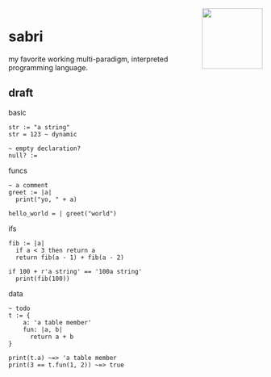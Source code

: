 <img src="https://68.media.tumblr.com/7ff7a8c9fedb63720328c538e6150a7a/tumblr_oo5xfqq8O81w7964eo1_500.png" width="120px" height="120px" align="right">

# sabri
my favorite working multi-paradigm, interpreted programming language.

## draft

basic
```
str := "a string"
str = 123 ~ dynamic

~ empty declaration?
null? :=
```

funcs
```
~ a comment
greet := |a|
  print("yo, " + a)

hello_world = | greet("world")
```

ifs
```
fib := |a|
  if a < 3 then return a
  return fib(a - 1) + fib(a - 2)

if 100 + r'a string' == '100a string'
  print(fib(100))
```

data
```
~ todo
t := {
    a: 'a table member'
    fun: |a, b|
      return a + b
}

print(t.a) ~=> 'a table member
print(3 == t.fun(1, 2)) ~=> true
```
